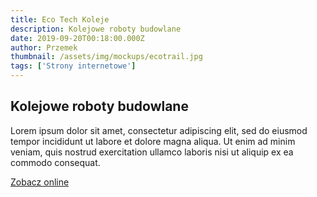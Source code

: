 ```yaml
---
title: Eco Tech Koleje
description: Kolejowe roboty budowlane
date: 2019-09-20T00:18:00.000Z
author: Przemek
thumbnail: /assets/img/mockups/ecotrail.jpg
tags: ['Strony internetowe']
---
```


## Kolejowe roboty budowlane

Lorem ipsum dolor sit amet, consectetur adipiscing elit, sed do eiusmod tempor incididunt ut labore et dolore magna aliqua. Ut enim ad minim veniam, quis nostrud exercitation ullamco laboris nisi ut aliquip ex ea commodo consequat. 

<a href="https://ecotechgroup.com.pl/" title="Zobacz online" target="_blank" class="button">Zobacz online</a>